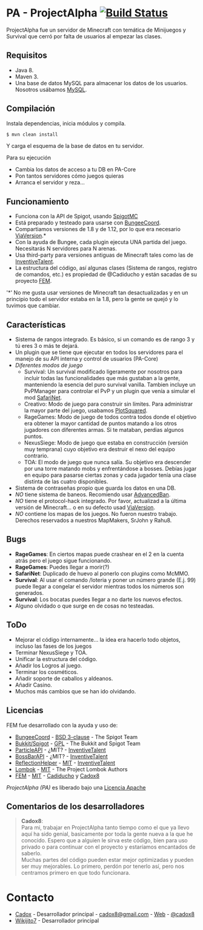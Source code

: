 # PA - ProjectAlpha [![Build Status](https://travis-ci.com/cadox8/PA.svg?token=my8wXPsnzgtSyTetfaip&branch=master)](https://travis-ci.com/cadox8/PA)

ProjectAlpha fue un servidor de Minecraft con temática de Minijuegos y Survival que cerró por falta de usuarios al empezar las clases.

## Requisitos

  - Java 8.
  - Maven 3.
  - Una base de datos MySQL para almacenar los datos de los usuarios. Nosotros usábamos [MySQL](https://www.mysql.com).
  
## Compilación

Instala dependencias, inicia módulos y compila.

```sh
$ mvn clean install
```

Y carga el esquema de la base de datos en tu servidor.

Para su ejecución
* Cambia los datos de acceso a tu DB en PA-Core
* Pon tantos servidores cómo juegos quieras
* Arranca el servidor y reza...

## Funcionamiento
  - Funciona con la API de Spigot, usando [SpigotMC](https://spigotmc.org)
  - Está preparado y testeado para usarse con [BungeeCoord](https://github.com/SpigotMC/BungeeCord).
  - Compartiamos versiones de 1.8 y de 1.12, por lo que era necesario [ViaVersion](https://github.com/MylesIsCool/ViaVersion).*
  - Con la ayuda de Bungee, cada plugin ejecuta UNA partida del juego. Necesitarás N servidores para N arenas.
  - Usa third-party para versiones antiguas de Minecraft tales como las de [InventiveTalent](https://github.com/InventivetalentDev).
  - La estructura del código, así algunas clases (Sistema de rangos, registro de comandos, etc.) es propiedad de @Cadiducho y están sacadas de su proyecto [FEM](https://github.com/cadiducho/FEM).

'*' No me gusta usar versiones de Minecraft tan desactualizadas y en un principio todo el servidor estaba en la 1.8, pero la gente se quejó y lo tuvimos que cambiar.

## Características
  - Sistema de rangos integrado. Es básico, si un comando es de rango 3 y tú eres 3 o más te dejará.
  - Un plugin que se tiene que ejecutar en todos los servidores para el manejo de su API interna y control de usuarios (PA-Core)
  - *Diferentes modos de juego*
    - Survival: Un survival modificado ligeramente por nosotros para incluir todas las funcionalidades que más gustaban a la gente, manteniendo la esencia del puro survival vanilla. Tambien incluye un PvPManager para controlar el PvP y un plugin que venía a simular el mod [SafariNet](https://ftbwiki.org/Safari_Net).
    - Creativo: Modo de juego para construir sin límites. Para administrar la mayor parte del juego, usabamos [PlotSquared](https://www.spigotmc.org/resources/plotsquared.1177/).
    - RageGames: Modo de juego de todos contra todos donde el objetivo era obtener la mayor cantidad de puntos matando a los otros jugadores con diferentes armas. Si te mataban, perdias algunos puntos.
    - NexusSiege: Modo de juego que estaba en construcción (versión muy temprana) cuyo objetivo era destruir el nexo del equipo contrario.
    - TOA: El modo de juego que nunca salía. Su objetivo era descender por una torre matando mobs y enfrentándose a bosses. Debías jugar en equipo para pasarse ciertas zonas y cada jugador tenía una clase distinta de las cuatro disponibles.
  - Sistema de contraseñas propio que guarda los datos en una DB.
  - *NO* tiene sistema de baneos. Recomiendo usar [AdvancedBan](https://www.spigotmc.org/resources/advancedban.8695/).
  - *NO* tiene el protocol-hack integrado. Por favor, actualizad a la última versión de Minecraft... o en su defecto usad [ViaVersion](https://github.com/MylesIsCool/ViaVersion).
  - *NO* contiene los mapas de los juegos. No fueron nuestro trabajo. Derechos reservados a nuestros MapMakers, SrJohn y Rahu8.

## Bugs
* **RageGames**: En ciertos mapas puede crashear en el 2 en la cuenta atrás pero el juego sigue funcionando.
* **RageGames**: Puedes llegar a morir(?)
* **SafariNet**: Duplicado de huevo al ponerlo con plugins como McMMO.
* **Survival**: Al usar el comando /loteria y poner un número grande (E.j. 99) puede llegar a congelar el servidor mientras todos los números son generados.
* **Survival**: Los bocatas puedes llegar a no darte los nuevos efectos.
* Alguno olvidado o que surge en de cosas no testeadas.

## ToDo
 - Mejorar el código internamente... la idea era hacerlo todo objetos, incluso las fases de los juegos
 - Terminar NexusSiege y TOA.
 - Unificar la estructura del código.
 - Añadir los Logros al juego.
 - Terminar los cosméticos.
 - Añadir soporte de caballos y aldeanos.
 - Añadir Casino.
 - Muchos más cambios que se han ido olvidando.

## Licencias

FEM fue desarrollado con la ayuda y uso de:
* [BungeeCoord](https://github.com/SpigotMC/BungeeCord) - [BSD 3-clause](https://github.com/SpigotMC/BungeeCord/blob/master/LICENSE) - The Spigot Team
* [Bukkit/Spigot](https://hub.spigotmc.org/stash/projects/SPIGOT) - [GPL](https://hub.spigotmc.org/stash/projects/SPIGOT/repos/bukkit/browse/LICENCE.txt) - The Bukkit and Spigot Team
* [ParticleAPI](https://github.com/InventivetalentDev/ParticleAPI) - ¿MIT? - [InventiveTalent](https://github.com/InventivetalentDev)
* [BossBarAPI](https://github.com/InventivetalentDev/BossBarAPI) - ¿MIT? - [InventiveTalent](https://github.com/InventivetalentDev)
* [ReflectionHelper](https://github.com/InventivetalentDev/ReflectionHelper) - [MIT](https://github.com/InventivetalentDev/ReflectionHelper/blob/master/LICENSE) - [InventiveTalent](https://github.com/InventivetalentDev)
* [Lombok](https://projectlombok.org/) - [MIT](https://opensource.org/licenses/mit-license.php) - The Project Lombok Authors
* [FEM](https://github.com/cadiducho/FEM) - [MIT](https://github.com/Cadiducho/FEM/blob/develop/LICENSE) - [Cadiducho](https://twitter.com/Cadiducho) y [Cadox8](https://twitter.com/cadox8)

*ProjectAlpha (PA)* es liberado bajo una [Licencia Apache](https://github.com/cadox8/PA/blob/master/LICENSE.md)

## Comentarios de los desarrolladores

> **Cadox8**:<br>
> Para mi, trabajar en ProjectAlpha tanto tiempo como el que ya llevo aquí ha sido genial, basicamente por toda la gente nueva a la que he conocido. Espero que a alguien le sirva este código, bien para uso privado o para continuar con el proyecto y estaríamos encantados de saberlo.<br>
> Muchas partes del código pueden estar mejor optimizadas y pueden ser muy mejorables. Lo primero, perdón por tenerlo así, pero nos centramos primero en que todo funcionara.

# Contacto
* [Cadox](https://github.com/cadox8) - Desarrollador principal - cadox8@gmail.com - [Web](http://cadox8.me) - [@cadox8](https://twitter.com/cadox8)
* [Wikijito7](https://twitter.com/Wiky3567) - Desarrollador principal
